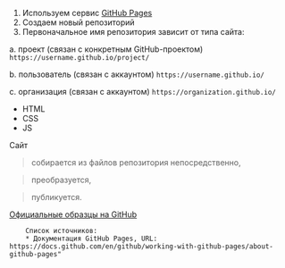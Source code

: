 1. Используем сервис [GitHub Pages](https://pages.github.com/)
2. Создаем новый репозиторий
3. Первоначальное имя репозитория зависит от типа сайта: 

  a. проект (связан с конкретным GitHub-проектом) `https://username.github.io/project/`
  
  b. пользователь (связан с аккаунтом) `https://username.github.io/`
  
  c. организация (связан с аккаунтом) `https://organization.github.io/`
 
 * HTML
 * CSS
 * JS
 
 Сайт 
 > собирается из файлов репозитория непосредственно,
 
 > преобразуется,
 
 > публикуется.
 
 [Официальные образцы на GitHub](https://github.com/collections/github-pages-examples)
        
        Список источников:
        * Документация GitHub Pages, URL: https://docs.github.com/en/github/working-with-github-pages/about-github-pages"

